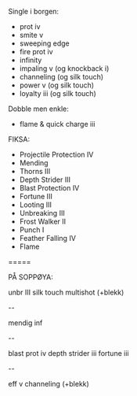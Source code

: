 

Single i borgen:

 - prot iv
 - smite v
 - sweeping edge
 - fire prot iv
 - infinity
 - impaling v (og knockback i)
 - channeling (og silk touch)
 - power v (og silk touch)
 - loyalty iii (og silk touch)


Dobble men enkle:

 - flame & quick charge iii


 FIKSA:
 - Projectile Protection IV
 - Mending
 - Thorns III
 - Depth Strider III
 - Blast Protection IV
 - Fortune III
 - Looting III
 - Unbreaking III
 - Frost Walker II
 - Punch I
 - Feather Falling IV
 - Flame



=====


PÅ SOPPØYA:


unbr III
silk touch
multishot
(+blekk)

--


mendig
inf


--


blast prot iv
depth strider iii
fortune iii


--


eff v
channeling
(+blekk)


